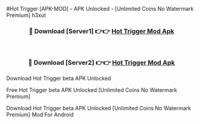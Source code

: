 #Hot Trigger [APK-MOD] - APK Unlocked - [Unlimited Coins No Watermark Premium] h3xut



<div align="center">

<h3>🔴 Download [Server1] 👉👉 <a href="https://momento.my/?title=Hot_Trigger">Hot Trigger Mod Apk</a></h3><br>

<h3>🔴 Download [Server2] 👉👉 <a href="https://momento.my/?title=Hot_Trigger">Hot Trigger Mod Apk</a></h3>
</div>



Download Hot Trigger beta APK Unlocked

Free Hot Trigger beta APK Unlocked [Unlimited Coins No Watermark Premium]

Download Hot Trigger beta APK Unlocked [Unlimited Coins No Watermark Premium] Mod For Android
